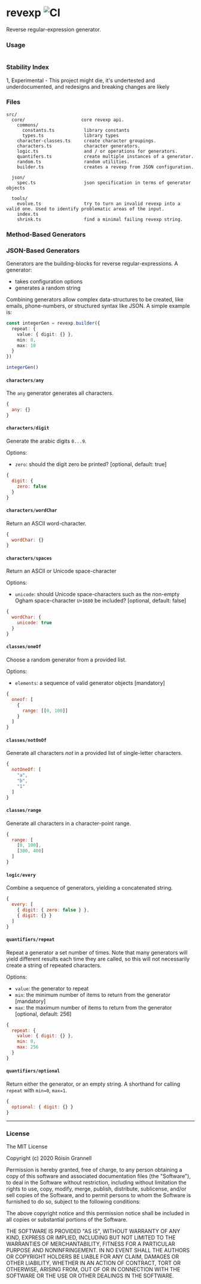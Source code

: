 
# revexp ![CI](https://github.com/rgrannell1/revexp/workflows/CI/badge.svg)

Reverse regular-expression generator.

### Usage

```ts

```

### Stability Index

1, Experimental - This project might die, it's undertested and underdocumented, and redesigns and breaking changes are likely

### Files

```
src/
  core/                     core revexp api.
    commons/
      constants.ts           library constants
      types.ts               library types
    character-classes.ts     create character groupings.
    characters.ts            character generators.
    logic.ts                 and / or operations for generators.
    quantifers.ts            create multiple instances of a generator.
    random.ts                random utilities.
    builder.ts               creates a revexp from JSON configuration.

  json/
    spec.ts                  json specification in terms of generator objects

  tools/
    evolve.ts                try to turn an invalid revexp into a valid one. Used to identify problematic areas of the input.
    index.ts
    shrink.ts                find a minimal failing revexp string.
```

### Method-Based Generators



### JSON-Based Generators

Generators are the building-blocks for reverse regular-expressions. A generator:

- takes configuration options
- generates a random string

Combining generators allow complex data-structures to be created, like emails, phone-numbers, or structured syntax like JSON. A simple example is:

```ts
const integerGen = revexp.builder({
  repeat: {
    value: { digit: {} },
    min: 0,
    max: 10
  }
})

integerGen()
```

#### `characters/any`

The `any` generator generates all characters.

```js
{
  any: {}
}
```

#### `characters/digit`

Generate the arabic digits `0...9`.

Options:
- `zero`: should the digit zero be printed? [optional, default: true]

```js
{
  digit: {
    zero: false
  }
}
```

#### `characters/wordChar`

Return an ASCII word-character.

```js
{
  wordChar: {}
}
```

#### `characters/spaces`

Return an ASCII or Unicode space-character

Options:
- `unicode`: should Unicode space-characters such as the non-empty Ogham space-character `U+1680` be included? [optional, default: false]

```js
{
  wordChar: {
    unicode: true
  }
}
```

#### `classes/oneOf`

Choose a random generator from a provided list.

Options:
- `elements`: a sequence of valid generator objects [mandatory]

```js
{
  oneof: [
    {
      range: [[0, 100]]
    }
  ]
}
```

#### `classes/notOnOf`

Generate all characters _not_ in a provided list of single-letter characters.

```js
{
  notOneOf: [
    "a",
    "b",
    "1"
  ]
}
```

#### `classes/range`

Generate all characters in a character-point range.

```js
{
  range: [
    [0, 100],
    [300, 400]
  ]
}
```

#### `logic/every`

Combine a sequence of generators, yielding a concatenated string.

```js
{
  every: [
    { digit: { zero: false } },
    { digit: {} }
  ]
}
```

#### `quantifiers/repeat`

Repeat a generator a set number of times. Note that many generators will
yield different results each time they are called, so this will not necessarily
create a string of repeated characters.

Options:
- `value`: the generator to repeat
- `min`: the minimum number of items to return from the generator [mandatory]
- `max`: the maximum number of items to return from the generator [optional, default: 256]

```js
{
  repeat: {
    value: { digit: {} },
    min: 0,
    max: 256
  }
}
```

#### `quantifiers/optional`

Return either the generator, or an empty string. A shorthand for calling `repeat` with `min=0`, `max=1`.

```js
{
  optional: { digit: {} }
}
```

---

### License

The MIT License

Copyright (c) 2020 Róisín Grannell

Permission is hereby granted, free of charge, to any person obtaining a copy of this software and associated documentation files (the "Software"), to deal in the Software without restriction, including without limitation the rights to use, copy, modify, merge, publish, distribute, sublicense, and/or sell copies of the Software, and to permit persons to whom the Software is furnished to do so, subject to the following conditions:

The above copyright notice and this permission notice shall be included in all copies or substantial portions of the Software.

THE SOFTWARE IS PROVIDED "AS IS", WITHOUT WARRANTY OF ANY KIND, EXPRESS OR IMPLIED, INCLUDING BUT NOT LIMITED TO THE WARRANTIES OF MERCHANTABILITY, FITNESS FOR A PARTICULAR PURPOSE AND NONINFRINGEMENT. IN NO EVENT SHALL THE AUTHORS OR COPYRIGHT HOLDERS BE LIABLE FOR ANY CLAIM, DAMAGES OR OTHER LIABILITY, WHETHER IN AN ACTION OF CONTRACT, TORT OR OTHERWISE, ARISING FROM, OUT OF OR IN CONNECTION WITH THE SOFTWARE OR THE USE OR OTHER DEALINGS IN THE SOFTWARE.
